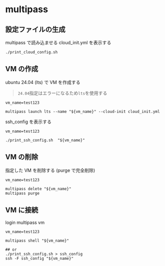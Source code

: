 # multipass

## 設定ファイルの生成

multipass で読み込ませる cloud_init.yml を表示する

```shell
./print_cloud_config.sh
```

## VM の作成

ubuntu 24.04 (lts) で VM を作成する

> `24.04`指定はエラーになるため`lts`を使用する

```shell
vm_name=test123

multipass launch lts --name "${vm_name}" --cloud-init cloud_init.yml
```

ssh_config を表示する

```shell
vm_name=test123

./print_ssh_config.sh  "${vm_name}"
```

## VM の削除

指定した VM を削除する (purge で完全削除)

```shell
vm_name=test123

multipass delete "${vm_name}"
multipass purge
```

## VM に接続

login multipass vm

```shell
vm_name=test123

multipass shell "${vm_name}"

## or
./print_ssh_config.sh > ssh_config
ssh -F ssh_config "${vm_name}"
```
